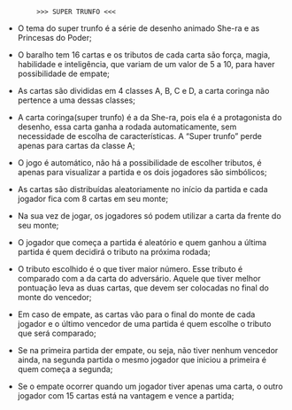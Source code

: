 			>>> SUPER TRUNFO <<<

- O tema do super trunfo é a série de desenho animado She-ra e as Princesas do Poder;
 
- O baralho tem 16 cartas e os tributos de cada carta são força, magia, habilidade e
 inteligência, que variam de um valor de 5 a 10, para haver possibilidade de empate; 

- As cartas são divididas em  4 classes A, B, C e D, a carta coringa não pertence
 a uma dessas classes;

- A carta coringa(super trunfo) é a da She-ra, pois ela é a protagonista do desenho,
 essa carta ganha a rodada automaticamente, sem necessidade  de escolha de 
 características. A “Super trunfo” perde apenas para cartas da classe A; 
 
- O jogo é automático, não há a possibilidade de escolher tributos, é apenas 
 para visualizar a partida e os dois jogadores são simbólicos;

- As cartas são distribuídas aleatoriamente no início da partida e cada jogador fica 
 com 8 cartas em seu monte;

- Na sua vez de jogar, os jogadores só podem utilizar a carta da frente do seu monte;

- O jogador que começa a partida é aleatório e quem ganhou a última partida é quem
 decidirá o tributo na próxima rodada;

- O tributo escolhido é o que tiver maior número. Esse tributo é comparado 
 com a da carta do adversário. Aquele que tiver melhor pontuação leva as duas cartas,
 que devem ser colocadas no final do monte do vencedor;
 
- Em caso de empate, as cartas vão para o final do monte de cada jogador e o último
 vencedor de uma partida é quem escolhe o tributo que será comparado;

- Se na primeira partida der empate, ou seja, não tiver nenhum vencedor ainda, na
 segunda partida o mesmo jogador que iniciou a primeira é quem começa a segunda;

- Se o empate ocorrer quando um jogador tiver apenas uma carta, o outro jogador com
 15 cartas está na vantagem e vence a partida;